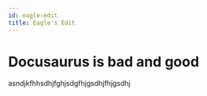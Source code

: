 ```yaml
---
id: eagle-edit
title: Eagle's Edit
---
```


# Docusaurus is bad and good
asndjkfhhsdhjfghjsdgfhjgsdhjfhjgsdhj
